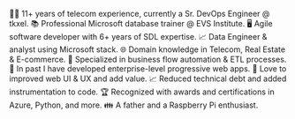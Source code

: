 👨‍💼 11+ years of telecom experience, currently a Sr. DevOps Engineer @ tkxel.
📚 Professional Microsoft database trainer @ EVS Institute.
🖥️ Agile software developer with 6+ years of SDL expertise.
📈 Data Engineer & analyst using Microsoft stack.
🌐 Domain knowledge in Telecom, Real Estate & E-commerce.
🤖 Specialized in business flow automation & ETL processes.
📱 In past I have developed enterprise-level progressive web apps.
💼 Love to improved web UI & UX and add value.
📈 Reduced technical debt and added instrumentation to code.
🏆 Recognized with awards and certifications in Azure, Python, and more.
👪 A father and a Raspberry Pi enthusiast.
